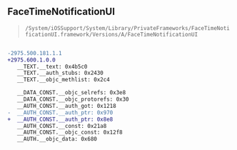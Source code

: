 ## FaceTimeNotificationUI

> `/System/iOSSupport/System/Library/PrivateFrameworks/FaceTimeNotificationUI.framework/Versions/A/FaceTimeNotificationUI`

```diff

-2975.500.181.1.1
+2975.600.1.0.0
   __TEXT.__text: 0x4b5c0
   __TEXT.__auth_stubs: 0x2430
   __TEXT.__objc_methlist: 0x2c4

   __DATA_CONST.__objc_selrefs: 0x3e8
   __DATA_CONST.__objc_protorefs: 0x30
   __AUTH_CONST.__auth_got: 0x1218
-  __AUTH_CONST.__auth_ptr: 0x970
+  __AUTH_CONST.__auth_ptr: 0x8e8
   __AUTH_CONST.__const: 0x21a8
   __AUTH_CONST.__objc_const: 0x12f8
   __AUTH.__objc_data: 0x680

```
